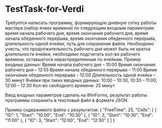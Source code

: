 # TestTask-for-Verdi
Требуется написать программу, формирующую дневную сетку работы мастера (набор ячеек времени) по следующим входным параметрам: время начала рабочего дня, время окончания рабочего дня, время начала обеденного перерыва, время окончания обеденного перерыва, длительность одной ячейки, путь для сохранения файла.
Необходимо учесть, что продолжительность рабочего дня может быть не кратна длительности ячейки, необходимо подсчитать кол-во рабочего времени, оставшегося нераспределенным по ячейкам.
Пример входных данных:
Время начала рабочего дня – 10:00
Время окончания рабочего дня – 12:55
Время начала обеденного перерыва – 11:00
Время окончания обеденного перерыва – 12:00
Длительность одной ячейки – 30 минут
Ячейки при таких вводных данных: 10:00 – 10:30, 10:30 – 11:00, 12:00 – 12:30
Кол-во свободного времени: 25 минут

Ввод входных параметров сделать на WinForms, результат работы программы сохранить в текстовый файл в формате JSON.


Пример содержимого файла с результатом:
{
  "FreeTime": 25,
  "Cells": [
    {
      "ID": 1,
      "Start": "10:00",
      "End": "10:30"
    },
    {
      "ID": 2,
      "Start": "10:30",
      "End": "11:00"
    },
    {
      "ID": 3,
      "Start": "12:00",
      "End": "12:30"
    }
  ]
}
